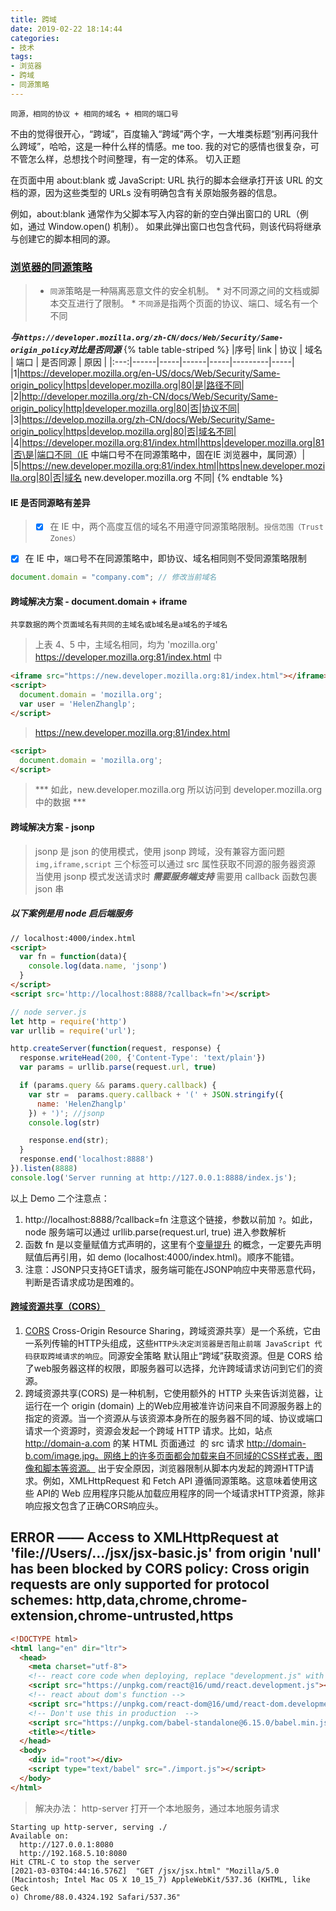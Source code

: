 ```yaml
---
title: 跨域
date: 2019-02-22 18:14:44
categories:
- 技术
tags:
- 浏览器
- 跨域
- 同源策略
---
```


`同源，相同的协议 + 相同的域名 + 相同的端口号`

不由的觉得很开心，“跨域”，百度输入“跨域”两个字，一大堆类标题“别再问我什么跨域”，哈哈，这是一种什么样的情感。me too.
我的对它的感情也很复杂，可不管怎么样，总想找个时间整理，有一定的体系。
切入正题

在页面中用 about:blank 或 JavaScript: URL 执行的脚本会继承打开该 URL 的文档的源，因为这些类型的 URLs 没有明确包含有关原始服务器的信息。

例如，about:blank 通常作为父脚本写入内容的新的空白弹出窗口的 URL（例如，通过  Window.open()  机制）。 如果此弹出窗口也包含代码，则该代码将继承与创建它的脚本相同的源。

### [浏览器的同源策略](https://developer.mozilla.org/zh-CN/docs/Web/Security/Same-origin_policy)
> * `同源`策略是一种隔离恶意文件的安全机制。
  \* 对不同源之间的文档或脚本交互进行了限制。
  \* `不同源`是指两个页面的协议、端口、域名有一个不同

<!-- more -->

***与`https://developer.mozilla.org/zh-CN/docs/Web/Security/Same-origin_policy`对比是否同源***
{% table table-striped %}
|序号| link | 协议 | 域名 | 端口 | 是否同源 | 原因 |
|:---:|------|-----|------|-----|---------|-----|
|1|https://developer.mozilla.org/en-US/docs/Web/Security/Same-origin_policy|https|developer.mozilla.org|80|是|路径不同|
|2|http://developer.mozilla.org/zh-CN/docs/Web/Security/Same-origin_policy|http|developer.mozilla.org|80|否|协议不同|
|3|https://develop.mozilla.org/zh-CN/docs/Web/Security/Same-origin_policy|https|develop.mozilla.org|80|否|域名不同|
|4|https://developer.mozilla.org:81/index.html|https|developer.mozilla.org|81|否\是|端口不同（IE 中端口号不在同源策略中，固在IE 浏览器中，属同源）|
|5|https://new.developer.mozilla.org:81/index.html|https|new.developer.mozilla.org|80|否|域名 new.developer.mozilla.org 不同|
{% endtable %}

#### IE 是否同源略有差异
> - [x] 在 IE 中，两个高度互信的域名不用遵守同源策略限制。`授信范围（Trust Zones）`
- [x] 在 IE 中，`端口`号不在同源策略中，即协议、域名相同则不受同源策略限制

```JavaScript
document.domain = "company.com"; // 修改当前域名
```

#### 跨域解决方案 - document.domain + iframe
`共享数据的两个页面域名有共同的主域名或b域名是a域名的子域名`
> 上表 4、5 中，主域名相同，均为 'mozilla.org'
  https://developer.mozilla.org:81/index.html 中
  ```html
  <iframe src="https://new.developer.mozilla.org:81/index.html"></iframe>
  <script>
    document.domain = 'mozilla.org';
    var user = 'HelenZhanglp';
  </script>
  ```
> https://new.developer.mozilla.org:81/index.html
  ```html
  <script>
    document.domain = 'mozilla.org';
  </script>
  ```
> *** 如此，new.developer.mozilla.org 所以访问到 developer.mozilla.org 中的数据 ***
#### 跨域解决方案 - jsonp
> jsonp 是 json 的使用模式，使用 jsonp 跨域，没有兼容方面问题
`img,iframe,script` 三个标签可以通过 src 属性获取不同源的服务器资源
当使用 jsonp 模式发送请求时 ***需要服务端支持*** 需要用 callback 函数包裹 json 串

##### 以下案例是用 node 启后端服务
```html
// localhost:4000/index.html
<script>
  var fn = function(data){
    console.log(data.name, 'jsonp')
  }
</script>
<script src='http://localhost:8888/?callback=fn'></script>
```
```javascript
// node server.js
let http = require('http')
var urllib = require('url');

http.createServer(function(request, response) {
  response.writeHead(200, {'Content-Type': 'text/plain'})
  var params = urllib.parse(request.url, true)

  if (params.query && params.query.callback) {
    var str =  params.query.callback + '(' + JSON.stringify({
      name: 'HelenZhanglp'
    }) + ')'; //jsonp
    console.log(str)

    response.end(str);
  }
  response.end('localhost:8888')
}).listen(8888)
console.log('Server running at http://127.0.0.1:8888/index.js');
```

以上 Demo 二个注意点：
1. http://localhost:8888/?callback=fn 注意这个链接，参数以前加 `?`。如此，node 服务端可以通过 urllib.parse(request.url, true) 进入参数解析
2. 函数 fn 是以变量赋值方式声明的，这里有个[变量提升]() 的概念，一定要先声明赋值后再引用，如 demo (localhost:4000/index.html)。顺序不能错。
3. 注意：JSONP只支持GET请求，服务端可能在JSONP响应中夹带恶意代码，判断是否请求成功是困难的。

#### [跨域资源共享（CORS）](https://developer.mozilla.org/zh-CN/docs/Web/HTTP/Access_control_CORS)
  1.  [CORS](https://developer.mozilla.org/zh-CN/docs/Glossary/CORS) Cross-Origin Resource Sharing，跨域资源共享）是一个系统，它由一系列传输的HTTP头组成，这些`HTTP头决定浏览器是否阻止前端 JavaScript 代码获取跨域请求的响应`。同源安全策略 默认阻止“跨域”获取资源。但是 CORS 给了web服务器这样的权限，即服务器可以选择，允许跨域请求访问到它们的资源。
  2.  跨域资源共享(CORS) 是一种机制，它使用额外的 HTTP 头来告诉浏览器，让运行在一个 origin (domain) 上的Web应用被准许访问来自不同源服务器上的指定的资源。当一个资源从与该资源本身所在的服务器不同的域、协议或端口请求一个资源时，资源会发起一个跨域 HTTP 请求。比如，站点 http://domain-a.com 的某 HTML 页面通过 <img> 的 src 请求 http://domain-b.com/image.jpg。网络上的许多页面都会加载来自不同域的CSS样式表，图像和脚本等资源。
  出于安全原因，浏览器限制从脚本内发起的跨源HTTP请求。例如，XMLHttpRequest 和 Fetch API 遵循同源策略。这意味着使用这些 API的 Web 应用程序只能从加载应用程序的同一个域请求HTTP资源，除非响应报文包含了正确CORS响应头。

## ERROR —— Access to XMLHttpRequest at 'file://Users/.../jsx/jsx-basic.js' from origin 'null' has been blocked by CORS policy: Cross origin requests are only supported for protocol schemes: http,data,chrome,chrome-extension,chrome-untrusted,https
```html
<!DOCTYPE html>
<html lang="en" dir="ltr">
  <head>
    <meta charset="utf-8">
    <!-- react core code when deploying, replace "development.js" with "production.min.js" -->
    <script src="https://unpkg.com/react@16/umd/react.development.js"></script>
    <!-- react about dom's function -->
    <script src="https://unpkg.com/react-dom@16/umd/react-dom.development.js"></script>
    <!-- Don't use this in production  -->
    <script src="https://unpkg.com/babel-standalone@6.15.0/babel.min.js"></script>
    <title></title>
  </head>
  <body>
    <div id="root"></div>
    <script type="text/babel" src="./import.js"></script>
  </body>
</html>
```
> 解决办法：
http-server 打开一个本地服务，通过本地服务请求
```
Starting up http-server, serving ./
Available on:
  http://127.0.0.1:8080
  http://192.168.5.10:8080
Hit CTRL-C to stop the server
[2021-03-03T04:44:16.576Z]  "GET /jsx/jsx.html" "Mozilla/5.0 (Macintosh; Intel Mac OS X 10_15_7) AppleWebKit/537.36 (KHTML, like Geck
o) Chrome/88.0.4324.192 Safari/537.36"
```

